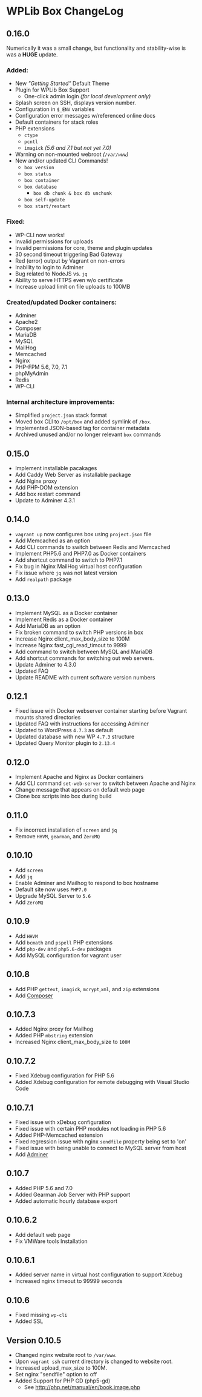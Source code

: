 # WPLib Box ChangeLog

## 0.16.0
Numerically it was a small change, but functionality and stability-wise is was a **HUGE** update.

### Added:
* New _"Getting Started"_ Default Theme
* Plugin for WPLib Box Support
    * One-click admin login _(for local development only)_
* Splash screen on SSH, displays version number.
* Configuration in `$_ENV` variables
* Configuration error messages w/referenced online docs
* Default containers for stack roles
* PHP extensions
    * `ctype`
    * `pcntl`
    * `imagick` _(5.6 and 7.1 but not yet 7.0)_
* Warning on non-mounted webroot _(`/var/www`)_
* New and/or updated CLI Commands!
    * `box version`
    * `box status`
    * `box container`
    * `box database`
        * `box db chunk & box db unchunk`
    * `box self-update`
    * `box start/restart`

### Fixed:
* WP-CLI now works!
* Invalid permissions for uploads
* Invalid permissions for core, theme and plugin updates
* 30 second timeout triggering Bad Gateway
* Red (error) output by Vagrant on non-errors
* Inability to login to Adminer
* Bug related to NodeJS vs. `jq`
* Ability to serve HTTPS even w/o certificate
* Increase upload limit on file uploads to 100MB

### Created/updated Docker containers: 
* Adminer
* Apache2 
* Composer
* MariaDB
* MySQL
* MailHog
* Memcached
* Nginx
* PHP-FPM 5.6, 7.0, 7.1
* phpMyAdmin
* Redis
* WP-CLI

### Internal architecture improvements:
* Simplified `project.json` stack format
* Moved box CLI to `/opt/box` and added symlink of `/box`.
* Implemented JSON-based tag for container metadata
* Archived unused and/or no longer relevant `box` commands


## 0.15.0
+ Implement installable pacakages
+ Add Caddy Web Server as installable package
+ Add Nginx proxy
+ Add PHP-DOM extension
+ Add box restart command
+ Update to Adminer 4.3.1

## 0.14.0
+ `vagrant up` now configures box using `project.json` file
+ Add Memcached as an option
+ Add CLI commands to switch between Redis and Memcached
+ Implement PHP5.6 and PHP7.0 as Docker containers
+ Add shortcut command to switch to PHP7.1
+ Fix bug in Nginx MailHog virtual host configuration
+ Fix issue where `jq` was not latest version
+ Add `realpath` package

## 0.13.0
+ Implement MySQL as a Docker container
+ Implement Redis as a Docker container
+ Add MariaDB as an option
+ Fix broken command to switch PHP versions in box
+ Increase Nginx client_max_body_size to 100M
+ Increase Nginx fast_cgi_read_timout to 9999
+ Add command to switch between MySQL and MariaDB
+ Add shortcut commands for switching out web servers.
+ Update Adminer to 4.3.0
+ Updated FAQ
+ Update README with current software version numbers

## 0.12.1
+ Fixed issue with Docker webserver container starting before Vagrant mounts shared directories
+ Updated FAQ with instructions for accessing Adminer
+ Updated to WordPress `4.7.3` as default
+ Updated database with new WP `4.7.3` structure
+ Updated Query Monitor plugin to `2.13.4`

## 0.12.0
+ Implement Apache and Nginx as Docker containers
+ Add CLI command `set-web-server` to switch between Apache and Nginx
+ Change message that appears on default web page
+ Clone box scripts into box during build

## 0.11.0
+ Fix incorrect installation of `screen` and `jq`
+ Remove `HHVM`, `gearman`, and `ZeroMQ`

## 0.10.10
+ Add `screen`
+ Add `jq`
+ Enable Adminer and Mailhog to respond to box hostname
+ Default site now uses `PHP7.0`
+ Upgrade MySQL Server to `5.6`
+ Add `ZeroMQ`

## 0.10.9
+ Add `HHVM`
+ Add `bcmath` and `pspell` PHP extensions
+ Add `php-dev` and `php5.6-dev` packages
+ Add MySQL configuration for vagrant user

## 0.10.8
+ Add PHP `gettext`, `imagick`, `mcrypt`,`xml`, and `zip` extensions
+ Add [Composer](https://getcomposer.org)

## 0.10.7.3
+ Added Nginx proxy for Mailhog
+ Added PHP `mbstring` extension
+ Increased Nginx client_max_body_size to `100M`

## 0.10.7.2
+ Fixed Xdebug configuration for PHP 5.6
+ Added Xdebug configuration for remote debugging with Visual Studio Code

## 0.10.7.1
+ Fixed issue with xDebug configuration
+ Fixed issue with certain PHP modules not loading in PHP 5.6
+ Added PHP-Memcached extension
+ Fixed regression issue with nginx `sendfile` property being set to 'on'
+ Fixed issue with being unable to connect to MySQL server from host
+ Add [Adminer](https://www.adminer.org)

## 0.10.7
+ Added PHP 5.6 and 7.0
+ Added Gearman Job Server with PHP support
+ Added automatic hourly database export

## 0.10.6.2
+ Add default web page
+ Fix VMWare tools Installation

## 0.10.6.1
+ Added server name in virtual host configuration to support Xdebug
+ Increased nginx timeout to 99999 seconds

## 0.10.6
+ Fixed missing `wp-cli`
+ Added SSL

## Version 0.10.5
- Changed nginx website root to `/var/www`.
- Upon `vagrant ssh` current directory is changed to website root.
- Increased upload_max_size to 100M.
- Set nginx "sendfile" option to off
- Added Support for PHP GD (php5-gd)
    - See http://php.net/manual/en/book.image.php
